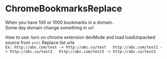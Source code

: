 # ChromeBookmarksReplace
When you have 100 or 1000 bookmarks in a domain.  
Some day domain change something in url  

How to use: turn on chrome extension devMode and load loadUnpacked source from ``src\``
Replace list urls  
``
Ex:
http://abc.com/test -> http://abc.co/test  
http://abc.com/test2 -> http://abc.co/test2  
http://abc.com/test3 -> http://abc.co/test3  
``
